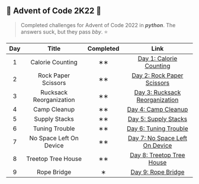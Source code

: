 <h2>🎄 Advent of Code 2K22 🎄</h2>

>Completed challenges for Advent of Code 2022 in ***python***. The answers suck, but they pass *bby*. ⭐

| Day | Title            | Completed | Link                    |
|:---:|:----------------:|:---------:|:-----------------------:|
|1    |Calorie Counting  |∗∗          |[Day 1: Calorie Counting]  |
|2    |Rock Paper Scissors  |∗∗          |[Day 2: Rock Paper Scissors]  |
|3    |Rucksack Reorganization|∗∗          |[Day 3: Rucksack Reorganization] |
|4    | Camp Cleanup|∗∗                |[Day 4: Camp Cleanup] |
|5    | Supply Stacks|∗∗        |[Day 5: Supply Stacks] |
|6    | Tuning Trouble|∗∗        |[Day 6: Tuning Trouble] | 
|7    | No Space Left On Device|∗∗        |[Day 7: No Space Left On Device] | 
|8    | Treetop Tree House|∗∗        |[Day 8: Treetop Tree House] | 
|9    | Rope Bridge|∗        |[Day 9: Rope Bridge] | 

[Day 1: Calorie Counting]: https://adventofcode.com/2022/day/1
[Day 2: Rock Paper Scissors]: https://adventofcode.com/2022/day/2
[Day 3: Rucksack Reorganization]: https://adventofcode.com/2022/day/3
[Day 4: Camp Cleanup]: https://adventofcode.com/2022/day/4
[Day 5: Supply Stacks]: https://adventofcode.com/2022/day/5
[Day 6: Tuning Trouble]: https://adventofcode.com/2022/day/6
[Day 7: No Space Left On Device]: https://adventofcode.com/2022/day/7
[Day 8: Treetop Tree House]: https://adventofcode.com/2022/day/8
[Day 9: Rope Bridge]: https://adventofcode.com/2022/day/9